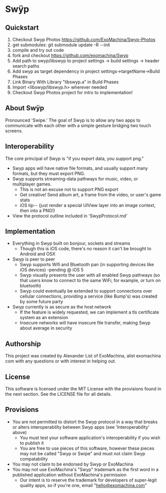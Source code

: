 Swÿp
===========


Quickstart
---------------
1. Checkout Swyp Photos https://github.com/ExoMachina/Swyp-Photos
2. get submodules: git submodule update -R --init
3. compile and try out code
4. fork and checkout https://github.com/exomachina/Swyp
5. Add path to swyp/libswyp to project settings -> build settings -> header search paths
6. Add swyp as target dependency in project settings->targetName->Build Phases
7. Link Binary With Library "libswyp.a" in Build Phases
8. Import <libswyp/libswyp.h> wherever needed
9. Checkout Swyp Photos project for intro to implementation!

About Swÿp
----------------
Pronounced 'Swipe.' The goal of Swyp is to allow any two apps to communicate with each other with a simple gesture bridging two touch screens.

Interoperability
---------------
The core principal of Swyp is "if you export data, you support png."

* Swyp apps will have native file formats, and usually support many formats, but they must export PNG.
* Swyp supports streaming-data pathways for music, video, or multiplayer games.
	* This is not an excuse not to support PNG export
	* Get creative! Send album art, a frame from the video, or user's game stats 
	* iOS tip-- (just render a special UIView layer into an image context, then into a PNG!) 
* View the protocol outline included in 'SwypProtocol.md'

Implementation
---------------
* Everything in Swyp built on bonjour, sockets and streams
	* Though this is iOS code, there's no reason it can't be brought to Android and OSX
* Swyp is peer to peer
	* Swyp supports Wifi and Bluetooth pan (in supporting devices like iOS devices) -pending @ iOS 5
	* Swyp visually presents the user with all enabled Swyp pathways (so that users know to connect to the same WiFi, for example, or turn on bluetooth)
	* Swyp could eventually be extended to support connections over cellular connections, providing a service (like Bump's) was created by some future party
* Swyp currently is as secure as the host network
	* If the feature is widely requested, we can implement a tls certificate system as an extension
	* Insecure networks will have insecure file transfer, making Swyp about average in security 
	
Authorship
-------------
This project was created by Alexander List of ExoMachina, alist exomachina com with any questions or with interest in helping out.

License 
--------------
This software is licensed under the MIT License with the provisions found in the next section. See the LICENSE file for all details.

Provisions
---------------
* You are not permitted to distort the Swyp protocol in a way that breaks or alters interoperability between Swyp apps (see 'Interoperability' above)
	* You must test your software application's interoperability if you wish to publish it
	* You are free to use pieces of this software, however these pieces may not be called "Swyp or Swipe" and must not claim Swyp compatability
* You may not claim to be endorsed by Swyp or ExoMachina
* You may not use ExoMachina's "Swyp" trademark as the first word in a published application without ExoMachina's permission
	* Our intent is to reserve the trademark for developers of super-legit quality apps, so if you're one, email "hello@exomachina.com"
